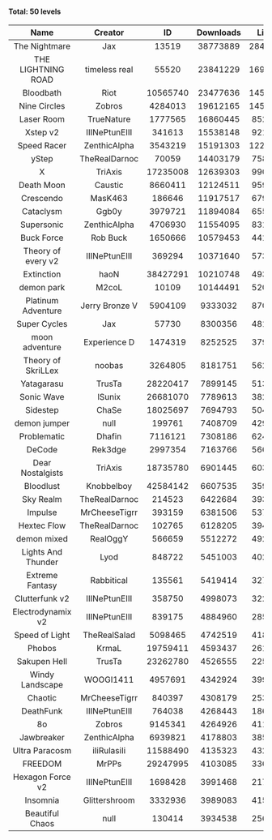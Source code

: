 #### Total: 50 levels

| Name | Creator | ID | Downloads | Likes |
|:---:|:---:|:---:|:---:|:---:|
| The Nightmare | Jax | 13519 | 38773889 | 2841140
| THE LIGHTNING ROAD | timeless real | 55520 | 23841229 | 1697412
| Bloodbath | Riot | 10565740 | 23477636 | 1452244
| Nine Circles | Zobros | 4284013 | 19612165 | 1453472
| Laser Room | TrueNature | 1777565 | 16860445 | 852037
| Xstep v2 | IIINePtunEIII | 341613 | 15538148 | 921366
| Speed Racer | ZenthicAlpha | 3543219 | 15191303 | 1221080
| yStep | TheRealDarnoc | 70059 | 14403179 | 758712
| X | TriAxis | 17235008 | 12639303 | 990025
| Death Moon  | Caustic | 8660411 | 12124511 | 959937
| Crescendo | MasK463 | 186646 | 11917517 | 679344
| Cataclysm | Ggb0y | 3979721 | 11894084 | 655812
| Supersonic | ZenthicAlpha | 4706930 | 11554095 | 831911
| Buck Force | Rob Buck | 1650666 | 10579453 | 441186
| Theory of every v2 | IIINePtunEIII | 369294 | 10371640 | 573199
| Extinction | haoN | 38427291 | 10210748 | 493878
| demon park | M2coL | 10109 | 10144491 | 520459
| Platinum Adventure | Jerry Bronze V | 5904109 | 9333032 | 870256
| Super Cycles | Jax | 57730 | 8300356 | 481623
| moon adventure | Experience D | 1474319 | 8252525 | 379348
| Theory of SkriLLex | noobas | 3264805 | 8181751 | 562848
| Yatagarasu  | TrusTa | 28220417 | 7899145 | 513530
| Sonic Wave | lSunix | 26681070 | 7789613 | 382607
| Sidestep | ChaSe | 18025697 | 7694793 | 504581
| demon jumper | null | 199761 | 7408709 | 429729
| Problematic | Dhafin | 7116121 | 7308186 | 624545
| DeCode | Rek3dge | 2997354 | 7163766 | 566541
| Dear Nostalgists | TriAxis | 18735780 | 6901445 | 603784
| Bloodlust | Knobbelboy | 42584142 | 6607535 | 359147
| Sky Realm | TheRealDarnoc | 214523 | 6422684 | 393729
| Impulse | MrCheeseTigrr | 393159 | 6381506 | 537242
| Hextec Flow | TheRealDarnoc | 102765 | 6128205 | 394923
| demon mixed | RealOggY | 566659 | 5512272 | 492777
| Lights And Thunder | Lyod | 848722 | 5451003 | 402312
| Extreme Fantasy | Rabbitical | 135561 | 5419414 | 327794
| Clutterfunk v2 | IIINePtunEIII | 358750 | 4998073 | 322015
| Electrodynamix v2 | IIINePtunEIII | 839175 | 4884960 | 285753
| Speed of Light | TheRealSalad | 5098465 | 4742519 | 418936
| Phobos | KrmaL | 19759411 | 4593437 | 261604
| Sakupen Hell | TrusTa | 23262780 | 4526555 | 225995
| Windy Landscape | WOOGI1411 | 4957691 | 4342924 | 399603
| Chaotic | MrCheeseTigrr | 840397 | 4308179 | 253384
| DeathFunk | IIINePtunEIII | 764038 | 4268443 | 186928
| 8o | Zobros | 9145341 | 4264926 | 411582
| Jawbreaker | ZenthicAlpha | 6939821 | 4178803 | 385856
| Ultra Paracosm | iIiRulasiIi | 11588490 | 4135323 | 432273
| FREEDOM | MrPPs | 29247995 | 4103085 | 336664
| Hexagon Force v2 | IIINePtunEIII | 1698428 | 3991468 | 217101
| Insomnia | Glittershroom | 3332936 | 3989083 | 415242
| Beautiful Chaos | null | 130414 | 3934538 | 256127
